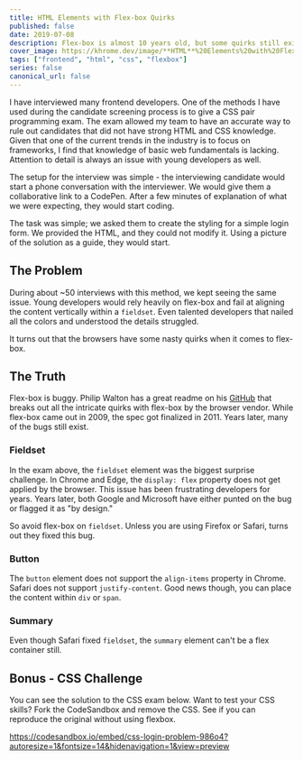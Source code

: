 ```yaml
---
title: HTML Elements with Flex-box Quirks
published: false
date: 2019-07-08
description: Flex-box is almost 10 years old, but some quirks still exist. Here are several elements to avoid using with flex-box.
cover_image: https://khrome.dev/image/**HTML**%20Elements%20with%20Flex-box%20**Quirks**%20%F0%9F%93%A6%F0%9F%93%A6%F0%9F%93%A6.png?theme=royal-blue&md=1&pattern=squares&screen=cover-image&undraw=code-typing
tags: ["frontend", "html", "css", "flexbox"]
series: false
canonical_url: false
---
```


I have interviewed many frontend developers. One of the methods I have used during the candidate screening process is to give a CSS pair programming exam. The exam allowed my team to have an accurate way to rule out candidates that did not have strong HTML and CSS knowledge. Given that one of the current trends in the industry is to focus on frameworks, I find that knowledge of basic web fundamentals is lacking. Attention to detail is always an issue with young developers as well.

The setup for the interview was simple - the interviewing candidate would start a phone conversation with the interviewer. We would give them a collaborative link to a CodePen. After a few minutes of explanation of what we were expecting, they would start coding.

The task was simple; we asked them to create the styling for a simple login form. We provided the HTML, and they could not modify it. Using a picture of the solution as a guide, they would start.

## The Problem

During about ~50 interviews with this method, we kept seeing the same issue. Young developers would rely heavily on flex-box and fail at aligning the content vertically within a `fieldset`. Even talented developers that nailed all the colors and understood the details struggled.

It turns out that the browsers have some nasty quirks when it comes to flex-box.

## The Truth

Flex-box is buggy. Philip Walton has a great readme on his [GitHub](https://github.com/philipwalton/flexbugs#9-some-html-elements-cant-be-flex-containers) that breaks out all the intricate quirks with flex-box by the browser vendor. While flex-box came out in 2009, the spec got finalized in 2011. Years later, many of the bugs still exist.

### Fieldset

In the exam above, the `fieldset` element was the biggest surprise challenge. In Chrome and Edge, the `display: flex` property does not get applied by the browser. This issue has been frustrating developers for years. Years later, both Google and Microsoft have either punted on the bug or flagged it as "by design."

So avoid flex-box on `fieldset`. Unless you are using Firefox or Safari, turns out they fixed this bug.

### Button

The `button` element does not support the `align-items` property in Chrome. Safari does not support `justify-content`. Good news though, you can place the content within `div` or `span`.

### Summary

Even though Safari fixed `fieldset`, the `summary` element can't be a flex container still.

## Bonus - CSS Challenge

You can see the solution to the CSS exam below. Want to test your CSS skills? Fork the CodeSandbox and remove the CSS. See if you can reproduce the original without using flexbox.

https://codesandbox.io/embed/css-login-problem-986o4?autoresize=1&fontsize=14&hidenavigation=1&view=preview
